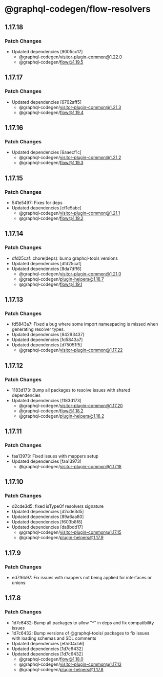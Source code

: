 # @graphql-codegen/flow-resolvers

## 1.17.18

### Patch Changes

- Updated dependencies [9005cc17]
  - @graphql-codegen/visitor-plugin-common@1.22.0
  - @graphql-codegen/flow@1.19.5

## 1.17.17

### Patch Changes

- Updated dependencies [6762aff5]
  - @graphql-codegen/visitor-plugin-common@1.21.3
  - @graphql-codegen/flow@1.19.4

## 1.17.16

### Patch Changes

- Updated dependencies [6aaecf1c]
  - @graphql-codegen/visitor-plugin-common@1.21.2
  - @graphql-codegen/flow@1.19.3

## 1.17.15

### Patch Changes

- 541e5497: Fixes for deps
- Updated dependencies [cf1e5abc]
  - @graphql-codegen/visitor-plugin-common@1.21.1
  - @graphql-codegen/flow@1.19.2

## 1.17.14

### Patch Changes

- dfd25caf: chore(deps): bump graphql-tools versions
- Updated dependencies [dfd25caf]
- Updated dependencies [8da7dff6]
  - @graphql-codegen/visitor-plugin-common@1.21.0
  - @graphql-codegen/plugin-helpers@1.18.7
  - @graphql-codegen/flow@1.19.1

## 1.17.13

### Patch Changes

- fd5843a7: Fixed a bug where some import namespacing is missed when generating resolver types.
- Updated dependencies [64293437]
- Updated dependencies [fd5843a7]
- Updated dependencies [d75051f5]
  - @graphql-codegen/visitor-plugin-common@1.17.22

## 1.17.12

### Patch Changes

- 1183d173: Bump all packages to resolve issues with shared dependencies
- Updated dependencies [1183d173]
  - @graphql-codegen/visitor-plugin-common@1.17.20
  - @graphql-codegen/flow@1.18.2
  - @graphql-codegen/plugin-helpers@1.18.2

## 1.17.11

### Patch Changes

- faa13973: Fixed issues with mappers setup
- Updated dependencies [faa13973]
  - @graphql-codegen/visitor-plugin-common@1.17.18

## 1.17.10

### Patch Changes

- d2cde3d5: fixed isTypeOf resolvers signature
- Updated dependencies [d2cde3d5]
- Updated dependencies [89a6aa80]
- Updated dependencies [f603b8f8]
- Updated dependencies [da8bdd17]
  - @graphql-codegen/visitor-plugin-common@1.17.15
  - @graphql-codegen/plugin-helpers@1.17.9

## 1.17.9

### Patch Changes

- ed7f6b97: Fix issues with mappers not being applied for interfaces or unions

## 1.17.8

### Patch Changes

- 1d7c6432: Bump all packages to allow "^" in deps and fix compatibility issues
- 1d7c6432: Bump versions of @graphql-tools/ packages to fix issues with loading schemas and SDL comments
- Updated dependencies [e0d04cb6]
- Updated dependencies [1d7c6432]
- Updated dependencies [1d7c6432]
  - @graphql-codegen/flow@1.18.0
  - @graphql-codegen/visitor-plugin-common@1.17.13
  - @graphql-codegen/plugin-helpers@1.17.8
